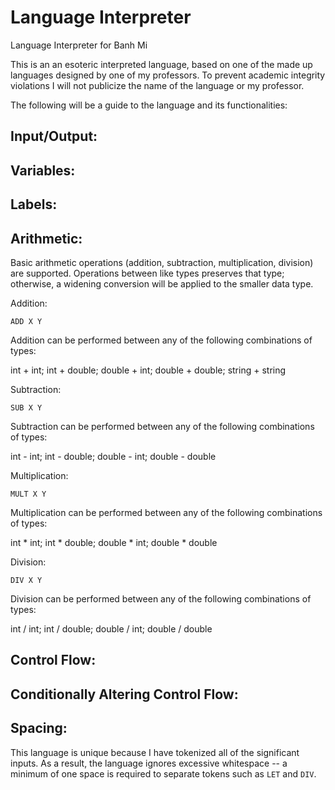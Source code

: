 # Language Interpreter
Language Interpreter for Banh Mi

This is an an esoteric interpreted language, based on one of the made up languages designed by one of my professors.
To prevent academic integrity violations I will not publicize the name of the language or my professor.

The following will be a guide to the language and its functionalities:

## Input/Output:

## Variables:

## Labels:

## Arithmetic:

Basic arithmetic operations (addition, subtraction, multiplication, division) are supported.
Operations between like types preserves that type; otherwise, a widening conversion will be applied to the smaller data type. 

Addition:

`ADD X Y`

Addition can be performed between any of the following combinations of types:

int + int; int + double; double + int; double + double; string + string

Subtraction:

`SUB X Y`

Subtraction can be performed between any of the following combinations of types:

int - int; int - double; double - int; double - double

Multiplication:

`MULT X Y`

Multiplication can be performed between any of the following combinations of types:

int * int; int * double; double * int; double * double

Division:

`DIV X Y`

Division can be performed between any of the following combinations of types:

int / int; int / double; double / int; double / double

## Control Flow:

## Conditionally Altering Control Flow:

## Spacing:

This language is unique because I have tokenized all of the significant inputs.
As a result, the language ignores excessive whitespace -- a minimum of one space is required to separate tokens such as `LET` and `DIV`.